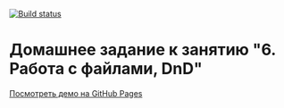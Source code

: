 [![Build status](https://ci.appveyor.com/api/projects/status/o9gjd64yvmut7pgi?svg=true)](https://ci.appveyor.com/project/Niklles/ahj-dnd)

# Домашнее задание к занятию "6. Работа с файлами, DnD"

[Посмотреть демо на GitHub Pages](https://Niklles.github.io/ahj-dnd/)
